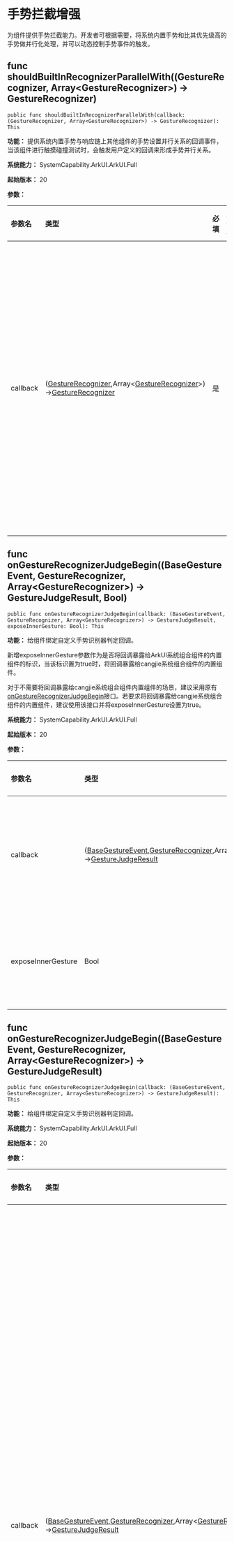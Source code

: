 # 手势拦截增强

为组件提供手势拦截能力。开发者可根据需要，将系统内置手势和比其优先级高的手势做并行化处理，并可以动态控制手势事件的触发。

## func shouldBuiltInRecognizerParallelWith((GestureRecognizer, Array\<GestureRecognizer>) -> GestureRecognizer)

```cangjie
public func shouldBuiltInRecognizerParallelWith(callback: (GestureRecognizer, Array<GestureRecognizer>) -> GestureRecognizer): This
```

**功能：** 提供系统内置手势与响应链上其他组件的手势设置并行关系的回调事件，当该组件进行触摸碰撞测试时，会触发用户定义的回调来形成手势并行关系。

**系统能力：** SystemCapability.ArkUI.ArkUI.Full

**起始版本：** 20

**参数：**

|参数名|类型|必填|默认值|说明|
|:---|:---|:---|:---|:---|
|callback|([GestureRecognizer](#class-gesturerecognizer),Array\<[GestureRecognizer](#class-gesturerecognizer)>)->[GestureRecognizer](#class-gesturerecognizer)|是|-|提供系统内置手势与响应链上其他组件的手势设置并行关系的回调事件，当该组件进行触摸碰撞测试时，会触发用户定义的回调来形成手势并行关系。<br>参数一：当前组件的系统内置手势识别器，当前版本只提供内置的[PAN_GESTURE](./cj-universal-gesture-judge.md#pan_gesture)类型的手势识别器。<br>参数二：响应链上更高优先级的其他组件相同类别的手势识别器。<br>返回值：与current识别器绑定并行关系的某个手势识别器。|

## func onGestureRecognizerJudgeBegin((BaseGestureEvent, GestureRecognizer, Array\<GestureRecognizer>) -> GestureJudgeResult, Bool)

```cangjie
public func onGestureRecognizerJudgeBegin(callback: (BaseGestureEvent, GestureRecognizer, Array<GestureRecognizer>) -> GestureJudgeResult, exposeInnerGesture: Bool): This
```

**功能：** 给组件绑定自定义手势识别器判定回调。

新增exposeInnerGesture参数作为是否将回调暴露给ArkUI系统组合组件的内置组件的标识，当该标识置为true时，将回调暴露给cangjie系统组合组件的内置组件。

对于不需要将回调暴露给cangjie系统组合组件内置组件的场景，建议采用原有[onGestureRecognizerJudgeBegin](#func-ongesturerecognizerjudgebeginbasegestureeventgesturerecognizerarraygesturerecognizer---gesturejudgeresult)接口。若要求将回调暴露给cangjie系统组合组件的内置组件，建议使用该接口并将exposeInnerGesture设置为true。

**系统能力：** SystemCapability.ArkUI.ArkUI.Full

**起始版本：** 20

**参数：**

|参数名|类型|必填|默认值|说明|
|:---|:---|:---|:---|:---|
|callback|([BaseGestureEvent](./cj-universal-gesture-judge.md#class-basegestureevent),[GestureRecognizer](#class-gesturerecognizer),Array\<[GestureRecognizer](#class-gesturerecognizer)>)->[GestureJudgeResult](./cj-universal-gesture-judge.md#enum-gesturejudgeresult)|是|-|给组件绑定自定义手势识别器判定回调，当绑定到该组件的手势被接受时，会触发用户定义的回调来获取结果。<br>参数一：当前基础手势事件信息。<br>参数二：当前即将要响应的识别器对象。<br>参数三：响应链上的其他手势识别器对象。<br>返回值：手势是否裁决成功的判定结果。|
|exposeInnerGesture|Bool|是|-|暴露内部手势标识。<br>初始值：false。<br>**说明：**<br>如果是组合组件，此参数设置true，则会在current参数回调出组合组件内部的手势识别器。设置为false时，功能与原接口[onGestureRecognizerJudgeBegin](#func-ongesturerecognizerjudgebeginbasegestureeventgesturerecognizerarraygesturerecognizer---gesturejudgeresult)相同。|

## func onGestureRecognizerJudgeBegin((BaseGestureEvent, GestureRecognizer, Array\<GestureRecognizer>) -> GestureJudgeResult)

```cangjie
public func onGestureRecognizerJudgeBegin(callback: (BaseGestureEvent, GestureRecognizer, Array<GestureRecognizer>) -> GestureJudgeResult): This
```

**功能：** 给组件绑定自定义手势识别器判定回调。

**系统能力：** SystemCapability.ArkUI.ArkUI.Full

**起始版本：** 20

**参数：**

|参数名|类型|必填|默认值|说明|
|:---|:---|:---|:---|:---|
|callback|([BaseGestureEvent](./cj-universal-gesture-judge.md#class-basegestureevent),[GestureRecognizer](#class-gesturerecognizer),Array\<[GestureRecognizer](#class-gesturerecognizer)>)->[GestureJudgeResult](./cj-universal-gesture-judge.md#enum-gesturejudgeresult)|是|-|给组件绑定自定义手势识别器判定回调，当绑定到该组件的手势被接受时，会触发用户定义的回调来获取结果。<br>参数一：当前基础手势事件信息。<br>参数二：当前即将要响应的识别器对象。<br>参数三：响应链上的其他手势识别器对象。<br>返回值：手势是否裁决成功的判定结果。|

## 基础类型定义

### class EventTargetInfo

```cangjie
public open class EventTargetInfo {}
```

**功能：** 手势识别器对应组件的信息。

**起始版本：** 20

#### func getId()

```cangjie
public func getId(): String
```

**功能：** 返回当前组件的组件标识。

**系统能力：** SystemCapability.ArkUI.ArkUI.Full

**返回值：**

|类型|说明|
|:----|:----|
|String|当前组件的[组件标识](./cj-universal-attribute-componentid.md#组件标识)。|

### class GestureRecognizer

```cangjie
public open class GestureRecognizer {
    public init()
}
```

**功能：** 手势识别器对象。

**系统能力：**  SystemCapability.ArkUI.ArkUI.Full

**起始版本：** 20

#### init()

```cangjie
public init()
```

**功能：** 构建一个手势识别器对象。

**起始版本：** 20

#### func getEventTargetInfo()

```cangjie
public func getEventTargetInfo(): EventTargetInfo
```

**功能：** 返回当前手势识别器对应组件的信息。

**系统能力：** SystemCapability.ArkUI.ArkUI.Full

**起始版本：** 20

**返回值：**

|类型|说明|
|:----|:----|
|[EventTargetInfo](#class-eventtargetinfo)|当前手势识别器对应组件的信息。|

#### func getState()

```cangjie
public func getState(): GestureRecognizerState
```

**功能：** 返回当前手势识别器的状态。

**系统能力：** SystemCapability.ArkUI.ArkUI.Full

**起始版本：** 20

**返回值：**

|类型|说明|
|:----|:----|
|[GestureRecognizerState](#enum-gesturerecognizerstate)|当前手势识别器的状态。|

#### func getTag()

```cangjie
public func getTag(): String
```

**功能：** 返回当前手势识别器的tag。

**系统能力：**  SystemCapability.ArkUI.ArkUI.Full

**起始版本：** 20

**返回值：**

|类型|说明|
|:----|:----|
|String|当前手势识别器的tag。|

#### func getType()

```cangjie
public func getType(): GestureTypes
```

**功能：** 返回当前手势识别器的类型。

**系统能力：** SystemCapability.ArkUI.ArkUI.Full

**起始版本：** 20

**返回值：**

|类型|说明|
|:----|:----|
|[GestureTypes](./cj-universal-gesture-judge.md#enum-gesturetypes)|当前手势识别器的类型。|

#### func isBuiltIn()

```cangjie
public func isBuiltIn(): Bool
```

**功能：** 返回当前手势识别器是否为系统内置手势。

**系统能力：** SystemCapability.ArkUI.ArkUI.Full

**起始版本：** 20

**返回值：**

|类型|说明|
|:----|:----|
|Bool|当前手势识别器是否为系统内置手势。true表示手势识别器为系统内置手势，false表示非系统内置手势。|

#### func isValid()

```cangjie
public func isValid(): Bool
```

**功能：** 返回当前手势识别器是否有效。

**系统能力：** SystemCapability.ArkUI.ArkUI.Full

**起始版本：** 20

**返回值：**

|类型|说明|
|:----|:----|
|Bool|当前手势识别器是否有效。当该识别器绑定的组件被析构或者该识别器不在响应链上时返回false。|

#### func isEnabled()

```cangjie
public func isEnabled(): Bool
```

**功能：** 返回当前手势识别器的使能状态。

**系统能力：** SystemCapability.ArkUI.ArkUI.Full

**起始版本：** 20

**返回值：**

|类型|说明|
|:----|:----|
|Bool|当前手势识别器的使能状态。true表示当前手势识别器能够回调应用事件，false表示当前手势识别器不回调应用事件。|

#### func setEnabled(Bool)

```cangjie
public func setEnabled(isEnabled: Bool): Unit
```

**功能：** 设置当前手势识别器的使能状态。

**系统能力：** SystemCapability.ArkUI.ArkUI.Full

**起始版本：** 20

**参数：**

|参数名|类型|必填|默认值|说明|
|:---|:---|:---|:---|:---|
|isEnabled|Bool|是|-|手势识别器的使能状态。true表示当前手势识别器能够回调应用事件，false表示当前手势识别器不回调应用事件。|

### class PanGestureRecognizer

```cangjie
public class PanGestureRecognizer <: GestureRecognizer {}
```

**功能：** 拖动手势识别器对象。

**起始版本：** 20

**父类型：**

- [GestureRecognizer](#class-gesturerecognizer)

#### func getPanGestureOptions()

```cangjie
public func getPanGestureOptions(): PanGestureOptions
```

**功能：** 返回当前滑动手势识别器的属性。

**系统能力：** SystemCapability.ArkUI.ArkUI.Full

**起始版本：** 20

**返回值：**

|类型|说明|
|:----|:----|
|[PanGestureOptions](./cj-universal-gesture-pangesture.md#class-pangestureoptions)|当前拖动手势识别器的属性。|

### class ScrollableTargetInfo

```cangjie
public class ScrollableTargetInfo <: EventTargetInfo {}
```

**功能：** 手势识别器对应的滚动类容器组件的信息。

**起始版本：** 20

**父类型：**

- [EventTargetInfo](#class-eventtargetinfo)

#### func isBegin()

```cangjie
public func isBegin(): Bool
```

**功能：** 返回当前滚动类容器组件是否在顶部，如果为Swiper组件且在循环模式下返回false。

**系统能力：** SystemCapability.ArkUI.ArkUI.Full

**起始版本：** 20

**返回值：**

|类型|说明|
|:----|:----|
|Bool|当前滚动类容器组件是否在顶部。true表示组件在顶部，false表示组件不在顶部。|

#### func isEnd()

```cangjie
public func isEnd(): Bool
```

**功能：** 返回当前滚动类容器组件是否在底部，如果为Swiper组件且在循环模式下返回false。

**系统能力：** SystemCapability.ArkUI.ArkUI.Full

**起始版本：** 20

**返回值：**

|类型|说明|
|:----|:----|
|Bool|当前滚动类容器组件是否在底部。true表示组件在底部，false表示组件不在底部。|

### enum GestureRecognizerState

```cangjie
public enum GestureRecognizerState {
    | Ready
    | Detecting
    | Pending
    | Blocked
    | Successful
    | Failed
}
```

**功能：** 定义手势识别器状态。

**系统能力：** SystemCapability.ArkUI.ArkUI.Full

#### Blocked

```cangjie
Blocked
```

**功能：** 阻塞状态。

#### Detecting

```cangjie
Detecting
```

**功能：** 检测状态。

#### Failed

```cangjie
Failed
```

**功能：** 失败状态。

#### Pending

```cangjie
Pending
```

**功能：** 等待状态。

#### Ready

```cangjie
Ready
```

**功能：** 准备状态。

#### Successful

```cangjie
Successful
```

**功能：** 成功状态。
